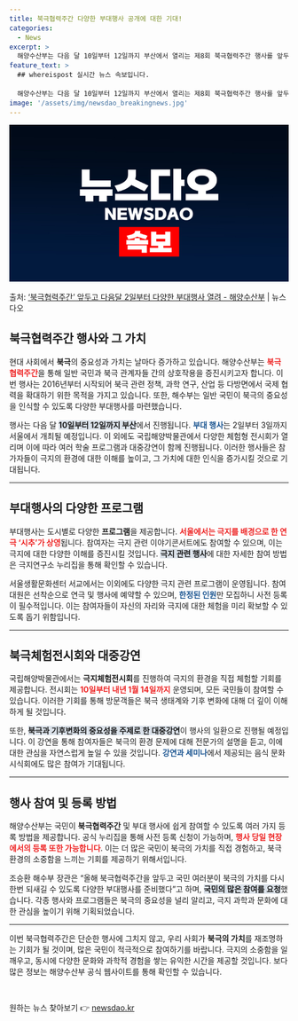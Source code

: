 ```yaml
---
title: 북극협력주간 다양한 부대행사 공개에 대한 기대!
categories:
  - News
excerpt: >
  해양수산부는 다음 달 10일부터 12일까지 부산에서 열리는 제8회 북극협력주간 행사를 앞두고 일반 국민 누구…
feature_text: >
  ## whereispost 실시간 뉴스 속보입니다.

  해양수산부는 다음 달 10일부터 12일까지 부산에서 열리는 제8회 북극협력주간 행사를 앞두고 일반 국민 누구…
image: '/assets/img/newsdao_breakingnews.jpg'
---
```


![뉴스다오 속보](/assets/img/newsdao_breakingnews.jpg)

<p>출처: <a href="https://newsdao.kr/2637" rel="dofollow">‘북극협력주간’ 앞두고 다음달 2일부터 다양한 부대행사 열려 - 해양수산부</a> | 뉴스다오</p>

<h2 data-ke-size="size26">북극협력주간 행사와 그 가치</h2>

<p data-ke-size="size16">현대 사회에서 <b>북극</b>의 중요성과 가치는 날마다 증가하고 있습니다. 해양수산부는 <b><span style="color: #ee2323;">북극 협력주간</span></b>을 통해 일반 국민과 북극 관계자들 간의 상호작용을 증진시키고자 합니다. 이번 행사는 2016년부터 시작되어 북극 관련 정책, 과학 연구, 산업 등 다방면에서 국제 협력을 확대하기 위한 목적을 가지고 있습니다. 또한, 해수부는 일반 국민이 북극의 중요성을 인식할 수 있도록 다양한 부대행사를 마련했습니다.</p>

<p data-ke-size="size16">행사는 다음 달 <b><span style="background-color: #21538527;">10일부터 12일까지 부산</span></b>에서 진행됩니다. <b><span style="color: #1a5490;">부대 행사</span></b>는 2일부터 3일까지 서울에서 개최될 예정입니다. 이 외에도 국립해양박물관에서 다양한 체험형 전시회가 열리며 이에 따라 여러 학술 프로그램과 대중강연이 함께 진행됩니다. 이러한 행사들은 참가자들이 극지의 환경에 대한 이해를 높이고, 그 가치에 대한 인식을 증가시킬 것으로 기대됩니다.</p>

<hr>

<h2 data-ke-size="size26">부대행사의 다양한 프로그램</h2>

<p data-ke-size="size16">부대행사는 도시별로 다양한 <b>프로그램</b>을 제공합니다. <b><span style="color: #ee2323;">서울에서는 극지를 배경으로 한 연극 ‘시추’가 상영</span></b>됩니다. 참여자는 극지 관련 이야기콘서트에도 참여할 수 있으며, 이는 극지에 대한 다양한 이해를 증진시킬 것입니다. <b><span style="background-color: #21538527;">극지 관련 행사</span></b>에 대한 자세한 참여 방법은 극지연구소 누리집을 통해 확인할 수 있습니다.</p>

<p data-ke-size="size16">서울생활문화센터 서교에서는 이외에도 다양한 극지 관련 프로그램이 운영됩니다. 참여 대원은 선착순으로 연극 및 행사에 예약할 수 있으며, <b><span style="color: #1a5490;">한정된 인원</span></b>만 모집하니 사전 등록이 필수적입니다. 이는 참여자들이 자신의 자리와 극지에 대한 체험을 미리 확보할 수 있도록 돕기 위함입니다.</p>

<hr>

<h2 data-ke-size="size26">북극체험전시회와 대중강연</h2>

<p data-ke-size="size16">국립해양박물관에서는 <b>극지체험전시회</b>를 진행하여 극지의 환경을 직접 체험할 기회를 제공합니다. 전시회는 <b><span style="color: #ee2323;">10일부터 내년 1월 14일까지</span></b> 운영되며, 모든 국민들이 참여할 수 있습니다. 이러한 기회를 통해 방문객들은 북극 생태계와 기후 변화에 대해 더 깊이 이해하게 될 것입니다.</p>

<p data-ke-size="size16">또한, <b><span style="background-color: #21538527;">북극과 기후변화의 중요성을 주제로 한 대중강연</span></b>이 행사의 일환으로 진행될 예정입니다. 이 강연을 통해 참여자들은 북극의 환경 문제에 대해 전문가의 설명을 듣고, 이에 대한 관심을 자연스럽게 높일 수 있을 것입니다. <b><span style="color: #1a5490;">강연과 세미나</span></b>에서 제공되는 음식 문화 시식회에도 많은 참여가 기대됩니다.</p>

<hr>

<h2 data-ke-size="size26">행사 참여 및 등록 방법</h2>

<p data-ke-size="size16">해양수산부는 국민이 <b>북극협력주간</b> 및 부대 행사에 쉽게 참여할 수 있도록 여러 가지 등록 방법을 제공합니다. 공식 누리집을 통해 사전 등록 신청이 가능하며, <b><span style="color: #ee2323;">행사 당일 현장에서의 등록 또한 가능합니다</span></b>. 이는 더 많은 국민이 북극의 가치를 직접 경험하고, 북극 환경의 소중함을 느끼는 기회를 제공하기 위해서입니다.</p>

<p data-ke-size="size16">조승환 해수부 장관은 “올해 북극협력주간을 앞두고 국민 여러분이 북극의 가치를 다시 한번 되새길 수 있도록 다양한 부대행사를 준비했다”고 하며, <b><span style="background-color: #21538527;">국민의 많은 참여를 요청</span></b>했습니다. 각종 행사와 프로그램들은 북극의 중요성을 널리 알리고, 극지 과학과 문화에 대한 관심을 높이기 위해 기획되었습니다.</p>

<hr>

<p data-ke-size="size16">이번 북극협력주간은 단순한 행사에 그치지 않고, 우리 사회가 <b>북극의 가치</b>를 재조명하는 기회가 될 것이며, 많은 국민이 적극적으로 참여하기를 바랍니다. 극지의 소중함을 일깨우고, 동시에 다양한 문화와 과학적 경험을 쌓는 유익한 시간을 제공할 것입니다. 보다 많은 정보는 해양수산부 공식 웹사이트를 통해 확인할 수 있습니다.</p>

<p data-ke-size="size16">&nbsp;</p> 

원하는 뉴스 찾아보기 👉 <a href="https://newsdao.kr" rel="dofollow">newsdao.kr</a>


